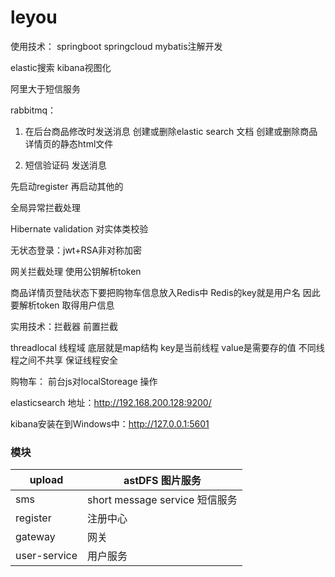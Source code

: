 # leyou

使用技术：
springboot springcloud  mybatis注解开发

elastic搜索 kibana视图化

阿里大于短信服务 

rabbitmq：  

1. 在后台商品修改时发送消息 创建或删除elastic search 文档  创建或删除商品详情页的静态html文件  

2. 短信验证码  发送消息

先启动register 再启动其他的

全局异常拦截处理

Hibernate validation  对实体类校验  

无状态登录：jwt+RSA非对称加密

网关拦截处理 使用公钥解析token 



商品详情页登陆状态下要把购物车信息放入Redis中 Redis的key就是用户名  因此要解析token 取得用户信息 

实用技术：拦截器 前置拦截



threadlocal  线程域 底层就是map结构 key是当前线程 value是需要存的值 不同线程之间不共享 保证线程安全 



购物车：
前台js对localStoreage 操作

elasticsearch 地址：http://192.168.200.128:9200/



kibana安装在到Windows中：http://127.0.0.1:5601

### 模块
| upload       | astDFS  图片服务                |
| ------------ | ------------------------------- |
| sms          | short message service  短信服务 |
| register     | 注册中心                        |
| gateway      | 网关                            |
| user-service | 用户服务                        |


